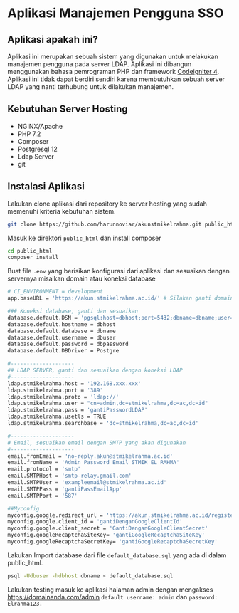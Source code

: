 # Aplikasi Manajemen Pengguna SSO

## Aplikasi apakah ini?

Aplikasi ini merupakan sebuah sistem yang digunakan untuk melakukan manajemen pengguna pada server LDAP. Aplikasi ini dibangun menggunakan bahasa pemrograman PHP dan framework [Codeigniter 4](http://codeigniter.com). Aplikasi ini tidak dapat berdiri sendiri karena membutuhkan sebuah server LDAP yang nanti terhubung untuk dilakukan manajemen.

## Kebutuhan Server Hosting

- NGINX/Apache
- PHP 7.2
- Composer
- Postgresql 12
- Ldap Server
- git

## Instalasi Aplikasi

Lakukan clone aplikasi dari repository ke server hosting yang sudah memenuhi kriteria kebutuhan sistem.

```bash
git clone https://github.com/harunnoviar/akunstmikelrahma.git public_html
```

Masuk ke direktori `public_html` dan install composer

```bash
cd public_html
composer install
```

Buat file `.env` yang berisikan konfigurasi dari aplikasi dan sesuaikan dengan servernya misalkan domain atau koneksi database

```bash
# CI_ENVIRONMENT = development
app.baseURL = 'https://akun.stmikelrahma.ac.id/' # Silakan ganti domain

### Koneksi database, ganti dan sesuaikan
database.default.DSN = 'pgsql:host=dbhost;port=5432;dbname=dbname;user=dbuser;password=dbpassword'
database.default.hostname = dbhost
database.default.database = dbname
database.default.username = dbuser
database.default.password = dbpassword
database.default.DBDriver = Postgre

#--------------------
## LDAP SERVER, ganti dan sesuaikan dengan koneksi LDAP
#--------------------
ldap.stmikelrahma.host = '192.168.xxx.xxx'
ldap.stmikelrahma.port = '389'
ldap.stmikelrahma.proto = 'ldap://'
ldap.stmikelrahma.user = "cn=admin,dc=stmikelrahma,dc=ac,dc=id"
ldap.stmikelrahma.pass = 'gantiPasswordLDAP'
ldap.stmikelrahma.usetls = TRUE
ldap.stmikelrahma.searchbase = 'dc=stmikelrahma,dc=ac,dc=id'

#--------------------
# Email, sesuaikan email dengan SMTP yang akan digunakan
#--------------------
email.fromEmail = 'no-reply.akun@stmikelrahma.ac.id'
email.fromName = 'Admin Password Email STMIK EL RAHMA'
email.protocol = 'smtp'
email.SMTPHost = 'smtp-relay.gmail.com'
email.SMTPUser = 'exampleemail@stmikelrahma.ac.id'
email.SMTPPass = 'gantiPassEmailApp'
email.SMTPPort = '587'

##Myconfig
myconfig.google.redirect_url = 'https://akun.stmikelrahma.ac.id/register/gauth'
myconfig.google.client_id = 'gantiDenganGoogleClientId'
myconfig.google.client_secret = 'GantiDenganGoogleClientSecret'
myconfig.googleRecaptchaSiteKey= 'gantiGoogleRecaptchaSiteKey'
myconfig.googleRecaptchaSecretKey= 'gantiGoogleRecaptchaSecretKey'
```

Lakukan Import database dari file `default_database.sql` yang ada di dalam public_html.

```bash
psql -Udbuser -hdbhost dbname < default_database.sql
```

Lakukan testing masuk ke aplikasi halaman admin dengan mengakses https://domainanda.com/admin `default username: admin` dan `password: Elrahma123.`

